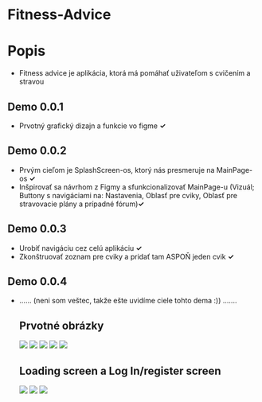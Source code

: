 # Fitness-Advice
<h1>Popis</h1>
<ul>
  <li>Fitness advice je aplikácia, ktorá má pomáhať uživateľom s cvičením a stravou</li>
 </ul>
 <h2>Demo 0.0.1</h2>
 <ul>
  <li>Prvotný grafický dizajn a funkcie vo figme <B>✓</B> </li>
 </ul>
 <h2>Demo 0.0.2</h2>
 <ul>
  <li>Prvým cieľom je SplashScreen-os, ktorý nás presmeruje na MainPage-os <B>✓</B> </li>
  <li>Inšpirovať sa návrhom z Figmy a sfunkcionalizovať MainPage-u (Vizuál; Buttony s navigáciami na: Nastavenia, Oblasť pre cviky, Oblasť pre stravovacie plány a prípadné fórum)<B>✓</B> </li>
 </ul>
 <h2>Demo 0.0.3</h2>
 <ul>
  <li>Urobiť navigáciu cez celú aplikáciu <B>✓</B> </li>
  <li>Zkonštruovať zoznam pre cviky a pridať tam ASPOŇ jeden cvik <B>✓</B> </li>
 </ul>
 <h2>Demo 0.0.4</h2>
 <ul>
  <li>...... (neni som veštec, takže ešte uvidíme ciele tohto dema :)) .......</li>
 </li>
 <h2>Prvotné obrázky</h2>
 <img src="https://user-images.githubusercontent.com/91307618/155673804-4406022a-6031-4dc2-82e9-771eae0c12d6.png">
 <img src="https://user-images.githubusercontent.com/91307618/155673931-e2af2fdb-93bb-47ef-9505-ec16c09bc374.png">
 <img src="https://user-images.githubusercontent.com/91307618/155674056-38060f48-48dd-4408-a95f-3af48990b7e1.png">
 <img src="https://user-images.githubusercontent.com/91307618/155674194-01b1fc72-6164-48e0-be1d-b1fdb5629cf0.png">
 <img src="https://user-images.githubusercontent.com/91307618/155674864-2eaf51cd-24cf-48ec-b587-c92bfe547611.png">
 <h2>Loading screen a Log In/register screen</h2>
 <img src="https://user-images.githubusercontent.com/91307618/155674717-322675b4-5db8-4622-8cb0-bc87c6a976c4.png">
 <img src="https://user-images.githubusercontent.com/91307618/155674604-f517812b-97b1-4e34-83c1-26a43f92401f.png">
 <img src="https://user-images.githubusercontent.com/91307618/155674776-72cb9fed-8668-4bc8-a190-a53dc3ed60a3.png">
